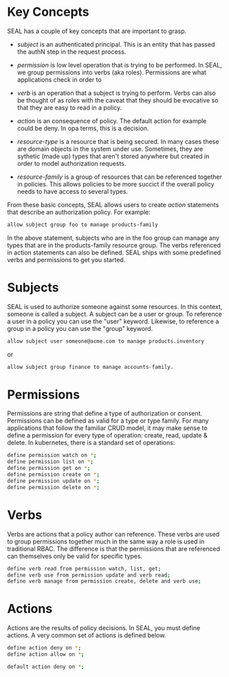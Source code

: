 # Key Concepts

SEAL has a couple of key concepts that are important to grasp.

* *subject* is an authenticated principal. This is an entity that has
  passed the authN step in the request process.

* *permission* is low level operation that is trying to be performed. In
  SEAL, we group permissions into verbs (aka roles). Permissions are what
  applications check in order to

* *verb* is an operation that a subject is trying to perform. Verbs can also
  be thought of as roles with the caveat that they should be evocative
  so that they are easy to read in a policy.

* *action* is an consequence of policy. The default action for example could
  be deny. In opa terms, this is a decision.

* *resource-type* is a resource that is being secured. In many cases these are domain objects
  in the system under use. Sometimes, they are sythetic (made up) types that aren't
  stored anywhere but created in order to model authorization requests.

* *resource-family* is a group of resources that can be referenced together in policies.
  This allows policies to be more succict if the overall policy needs to have access
  to several types.


From these basic concepts, SEAL allows users to create *action* statements that
describe an authorization policy. For example:

```bash
allow subject group foo to manage products-family
```

In the above statement, subjects who are in the foo group can manage any types that
are in the products-family resource group. The verbs referenced in action
statements can also be defined. SEAL ships with some predefined verbs
and permissions to get you started.

# Subjects

SEAL is used to authorize someone against some resources. In this context, someone is
called a subject. A subject can be a user or group. To reference a user in a policy
you can use the "user" keyword. Likewise, to reference a group in a policy you can
use the "group" keyword.

```bash
allow subject user someone@acme.com to manage products.inventory
```

or

```bash
allow subject group finance to manage accounts-family.
```

# Permissions

Permissions are string that define a type of authorization or consent. Permissions
can be defined as valid for a type or type family. For many applications that follow
the familiar CRUD model, it may make sense to define a permission for every type
of operation: create, read, update & delete. In kubernetes, there is a standard set
of operations:

```bash
define permission watch on *;
define permission list on *;
define permission get on *;
define permission create on *;
define permission update on *;
define permission delete on *;
```

# Verbs

Verbs are actions that a policy author can reference. These verbs are used to group
permissions together much in the same way a role is used in traditional RBAC. The difference
is that the permissions that are referenced can themselves only be valid for specific types.

```bash
define verb read from permission watch, list, get;
define verb use from permission update and verb read;
define verb manage from permission create, delete and verb use;
```

# Actions

Actions are the results of policy decisions. In SEAL, you must define actions. A very common
set of actions is defined below.

```bash
define action deny on *;
define action allow on *;

default action deny on *;
```


